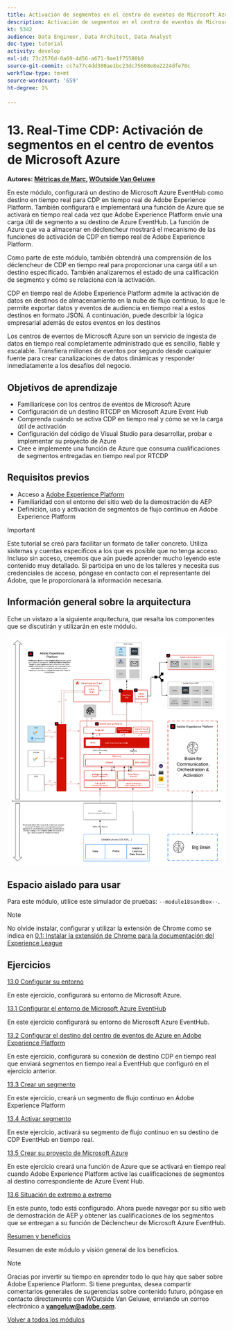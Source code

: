 ```yaml
---
title: Activación de segmentos en el centro de eventos de Microsoft Azure
description: Activación de segmentos en el centro de eventos de Microsoft Azure
kt: 5342
audience: Data Engineer, Data Architect, Data Analyst
doc-type: tutorial
activity: develop
exl-id: 73c2576d-0a69-4d56-a671-9ae1f75580b9
source-git-commit: cc7a77c4dd380ae1bc23dc75608e8e2224dfe78c
workflow-type: tm+mt
source-wordcount: '659'
ht-degree: 1%

---
```


# 13. Real-Time CDP: Activación de segmentos en el centro de eventos de Microsoft Azure

**Autores: [Métricas de Marc](https://www.linkedin.com/in/marcmeewis/), [WOutside Van Geluwe](https://www.linkedin.com/in/woutervangeluwe/)**

En este módulo, configurará un destino de Microsoft Azure EventHub como destino en tiempo real para CDP en tiempo real de Adobe Experience Platform. También configurará e implementará una función de Azure que se activará en tiempo real cada vez que Adobe Experience Platform envíe una carga útil de segmento a su destino de Azure EventHub. La función de Azure que va a almacenar en déclencheur mostrará el mecanismo de las funciones de activación de CDP en tiempo real de Adobe Experience Platform.

Como parte de este módulo, también obtendrá una comprensión de los déclencheur de CDP en tiempo real para proporcionar una carga útil a un destino especificado. También analizaremos el estado de una calificación de segmento y cómo se relaciona con la activación.

CDP en tiempo real de Adobe Experience Platform admite la activación de datos en destinos de almacenamiento en la nube de flujo continuo, lo que le permite exportar datos y eventos de audiencia en tiempo real a estos destinos en formato JSON. A continuación, puede describir la lógica empresarial además de estos eventos en los destinos

Los centros de eventos de Microsoft Azure son un servicio de ingesta de datos en tiempo real completamente administrado que es sencillo, fiable y escalable. Transfiera millones de eventos por segundo desde cualquier fuente para crear canalizaciones de datos dinámicas y responder inmediatamente a los desafíos del negocio.

## Objetivos de aprendizaje

- Familiarícese con los centros de eventos de Microsoft Azure
- Configuración de un destino RTCDP en Microsoft Azure Event Hub
- Comprenda cuándo se activa CDP en tiempo real y cómo se ve la carga útil de activación
- Configuración del código de Visual Studio para desarrollar, probar e implementar su proyecto de Azure
- Cree e implemente una función de Azure que consuma cualificaciones de segmentos entregadas en tiempo real por RTCDP

## Requisitos previos

- Acceso a [Adobe Experience Platform](https://experience.adobe.com/platform)
- Familiaridad con el entorno del sitio web de la demostración de AEP
- Definición, uso y activación de segmentos de flujo continuo en Adobe Experience Platform

>[!IMPORTANT]
>
>Este tutorial se creó para facilitar un formato de taller concreto. Utiliza sistemas y cuentas específicos a los que es posible que no tenga acceso. Incluso sin acceso, creemos que aún puede aprender mucho leyendo este contenido muy detallado. Si participa en uno de los talleres y necesita sus credenciales de acceso, póngase en contacto con el representante del Adobe, que le proporcionará la información necesaria.

## Información general sobre la arquitectura

Eche un vistazo a la siguiente arquitectura, que resalta los componentes que se discutirán y utilizarán en este módulo.

![Información general sobre la arquitectura](../../assets/images/architecturem18.png)

## Espacio aislado para usar

Para este módulo, utilice este simulador de pruebas: `--module18sandbox--`.

>[!NOTE]
>
>No olvide instalar, configurar y utilizar la extensión de Chrome como se indica en [0.1: Instalar la extensión de Chrome para la documentación del Experience League](../module0/ex1.md)

## Ejercicios

[13.0 Configurar su entorno](./ex0.md)

En este ejercicio, configurará su entorno de Microsoft Azure.

[13.1 Configurar el entorno de Microsoft Azure EventHub](./ex1.md)

En este ejercicio configurará su entorno de Microsoft Azure EventHub.

[13.2 Configurar el destino del centro de eventos de Azure en Adobe Experience Platform](./ex2.md)

En este ejercicio, configurará su conexión de destino CDP en tiempo real que enviará segmentos en tiempo real a EventHub que configuró en el ejercicio anterior.

[13.3 Crear un segmento](./ex3.md)

En este ejercicio, creará un segmento de flujo continuo en Adobe Experience Platform

[13.4 Activar segmento](./ex4.md)

En este ejercicio, activará su segmento de flujo continuo en su destino de CDP EventHub en tiempo real.

[13.5 Crear su proyecto de Microsoft Azure](./ex5.md)

En este ejercicio creará una función de Azure que se activará en tiempo real cuando Adobe Experience Platform active las cualificaciones de segmentos al destino correspondiente de Azure Event Hub.

[13.6 Situación de extremo a extremo](./ex6.md)

En este punto, todo está configurado. Ahora puede navegar por su sitio web de demostración de AEP y obtener las cualificaciones de los segmentos que se entregan a su función de Déclencheur de Microsoft Azure EventHub.

[Resumen y beneficios](./summary.md)

Resumen de este módulo y visión general de los beneficios.

>[!NOTE]
>
>Gracias por invertir su tiempo en aprender todo lo que hay que saber sobre Adobe Experience Platform. Si tiene preguntas, desea compartir comentarios generales de sugerencias sobre contenido futuro, póngase en contacto directamente con WOutside Van Geluwe, enviando un correo electrónico a **vangeluw@adobe.com**.

[Volver a todos los módulos](../../overview.md)

